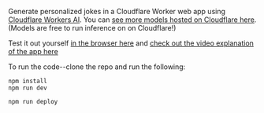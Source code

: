 Generate personalized jokes in a Cloudflare Worker web app using [Cloudflare Workers AI](https://developers.cloudflare.com/workers-ai/). You can [see more models hosted on Cloudflare here](https://developers.cloudflare.com/workers-ai/models/). (Models are free to run inference on on Cloudflare!)

Test it out yourself [in the browser here](https://intljokeday.cloudspacevn.workers.dev/) and [check out the video explanation of the app here](https://x.com/lizziepika/status/1807902753307648163)

To run the code--clone the repo and run the following: 
```
npm install
npm run dev
```

```
npm run deploy
```
